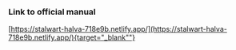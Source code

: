 ### Link to official manual

[https://stalwart-halva-718e9b.netlify.app/](https://stalwart-halva-718e9b.netlify.app/){target="_blank""}